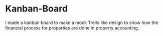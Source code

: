# Kanban-Board
I made a kanban board to make a mock Trello like design to show how the financial process for properties are done in property accounting.
